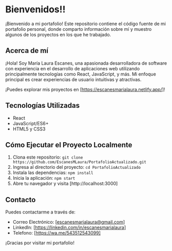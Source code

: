 # Bienvenidos!!

¡Bienvenido a mi portafolio! Este repositorio contiene el código fuente de mi portafolio personal, donde comparto información sobre mí y muestro algunos de los proyectos en los que he trabajado.

## Acerca de mí

¡Hola! Soy María Laura Escanes, una apasionada desarrolladora de software con experiencia en el desarrollo de aplicaciones web utilizando principalmente tecnologías como React, JavaScript, y más. Mi enfoque principal es crear experiencias de usuario intuitivas y atractivas.

¡Puedes explorar mis proyectos en [https://escanesmarialaura.netlify.app/]!

## Tecnologías Utilizadas

- React
- JavaScript/ES6+
- HTML5 y CSS3

## Cómo Ejecutar el Proyecto Localmente

1. Clona este repositorio: `git clone https://github.com/EscanesMLaura/PortafolioActualizado.git`
2. Ingresa al directorio del proyecto: `cd PortafolioActualizado`
3. Instala las dependencias: `npm install`
4. Inicia la aplicación: `npm start`
5. Abre tu navegador y visita [http://localhost:3000]

## Contacto

Puedes contactarme a través de:

- Correo Electrónico: [escanesmarialaura@gmail.com]
- LinkedIn: [https://linkedin.com/in/escanesmarialaura]
- Telefono: [https://wa.me/543512543099]

¡Gracias por visitar mi portafolio!
